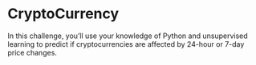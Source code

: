 # CryptoCurrency
In this challenge, you’ll use your knowledge of Python and unsupervised learning to predict if cryptocurrencies are affected by 24-hour or 7-day price changes.


